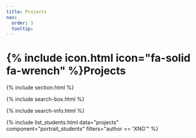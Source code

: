 ```yaml
---
title: Projects
nav:
  order: 3
  tooltip: 
---
```


# {% include icon.html icon="fa-solid fa-wrench" %}Projects

<!-- Add content here -->

<!-- {% include tags.html tags="publication, resource, website" %} -->

{% include section.html %}

{% include search-box.html %}

<!-- {% include tags.html tags=site.tags %} -->

{% include search-info.html %}

<!-- {% include list.html data="_infos" component="info-excerpt" %}
 -->

 {% include list_students.html data="projects" component="portrait_students" filters="author == 'XNG'" %}